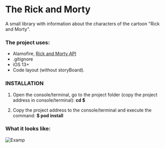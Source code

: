 # The Rick and Morty
A small library with information about the characters of the cartoon "Rick and Morty".

### The project uses:
+ Alamofire, [Rick and Morty API](https://rickandmortyapi.com/)
+ .gitignore
+ iOS 13+
+ Code layout (without storyBoard).

### INSTALLATION

1. Open the console/terminal, go to the project folder (сopy the project address in console/terminal): **cd $**

2. Copy the project address to the console/terminal and execute the command: **$ pod install**

### What it looks like:
![Examp](https://user-images.githubusercontent.com/95176430/182452075-e6222570-740d-444f-8d92-3b7a0fdd6e97.gif)
